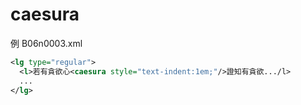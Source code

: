 # caesura

例 B06n0003.xml

```xml
<lg type="regular">
  <l>若有貪欲心<caesura style="text-indent:1em;"/>證知有貪欲.../l>
  ...
</lg>
```
